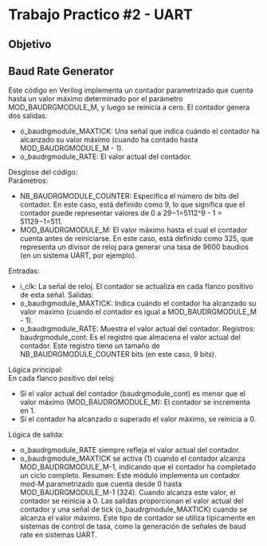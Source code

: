 # Trabajo Practico #2 - UART

## Objetivo


## Baud Rate Generator
Este código en Verilog implementa un contador parametrizado que cuenta hasta un valor máximo determinado por el parámetro MOD_BAUDRGMODULE_M, y luego se reinicia a cero. El contador genera dos salidas:
- o_baudrgmodule_MAXTICK: Una señal que indica cuándo el contador ha alcanzado su valor máximo (cuando ha contado hasta MOD_BAUDRGMODULE_M - 1).
- o_baudrgmodule_RATE: El valor actual del contador.

Desglose del código:  
Parámetros:
- NB_BAUDRGMODULE_COUNTER: Especifica el número de bits del contador. En este caso, está definido como 9, lo que significa que el contador puede representar valores de 0 a 29−1=5112^9 - 1 = 51129−1=511.
- MOD_BAUDRGMODULE_M: El valor máximo hasta el cual el contador cuenta antes de reiniciarse. En este caso, está definido como 325, que representa un divisor de reloj para generar una tasa de 9600 baudios (en un sistema UART, por ejemplo).
  
Entradas:
- i_clk: La señal de reloj. El contador se actualiza en cada flanco positivo de esta señal.
Salidas:
- o_baudrgmodule_MAXTICK: Indica cuándo el contador ha alcanzado su valor máximo (cuando el contador es igual a MOD_BAUDRGMODULE_M - 1).
- o_baudrgmodule_RATE: Muestra el valor actual del contador.
Registros:
baudrgmodule_cont: Es el registro que almacena el valor actual del contador. Este registro tiene un tamaño de NB_BAUDRGMODULE_COUNTER bits (en este caso, 9 bits).

Lógica principal:  
En cada flanco positivo del reloj:  
- Si el valor actual del contador (baudrgmodule_cont) es menor que el valor máximo (MOD_BAUDRGMODULE_M): El contador se incrementa en 1.  
- Si el contador ha alcanzado o superado el valor máximo, se reinicia a 0.

Lógica de salida:  
- o_baudrgmodule_RATE siempre refleja el valor actual del contador.
- o_baudrgmodule_MAXTICK se activa (1) cuando el contador alcanza MOD_BAUDRGMODULE_M-1, indicando que el contador ha completado un ciclo completo.
Resumen:
Este módulo implementa un contador mod-M parametrizado que cuenta desde 0 hasta MOD_BAUDRGMODULE_M-1 (324). Cuando alcanza este valor, el contador se reinicia a 0. Las salidas proporcionan el valor actual del contador y una señal de tick (o_baudrgmodule_MAXTICK) cuando se alcanza el valor máximo. Este tipo de contador se utiliza típicamente en sistemas de control de tasa, como la generación de señales de baud rate en sistemas UART.
